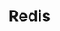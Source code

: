 ---
title: Redis
categories:
  - nosql-database
docs:
  - id: java
    url: https://github.com/redis-developer/testcontainers-redis
    isThirdParty: true
    example: |
      ```java
      var redis = new RedisContainer(DockerImageName.parse("redis:6.2.6"));
      redis.start();
      ```
  - id: go
    url: https://golang.testcontainers.org/modules/redis/
    example: |
      ```go
      redisContainer, err := redis.RunContainer(ctx, testcontainers.WithImage("redis:6"))
      ```
  - id: dotnet
    url: https://www.nuget.org/packages/Testcontainers.Redis
    example: |
      ```csharp
      var redisContainer = new RedisBuilder()
        .WithImage("redis:7.0")
        .Build();
      await redisContainer.StartAsync();
      ```
  - id: nodejs
    url: https://node.testcontainers.org/modules/redis/
    example: |
      ```javascript
      const container = await new RedisContainer().start();
      ```
description: |
  Redis is an in-memory data structure store, used as a distributed, in-memory key–value database, cache and message broker, with optional durability. Redis supports different kinds of abstract data structures, such as strings, lists, maps, sets, sorted sets, HyperLogLogs, bitmaps, streams, and spatial indices.
---